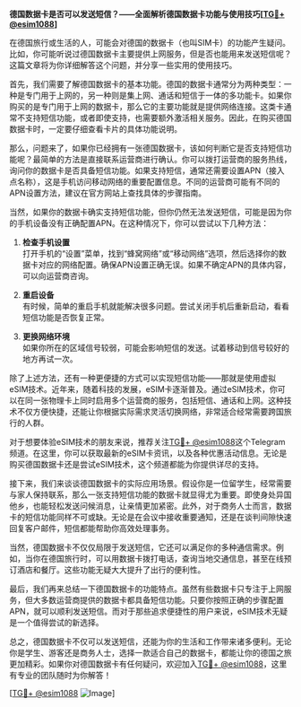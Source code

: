 **德国数据卡是否可以发送短信？——全面解析德国数据卡功能与使用技巧[[TG💪+ @esim1088](https://t.me/s/esim1088)]**

在德国旅行或生活的人，可能会对德国的数据卡（也叫SIM卡）的功能产生疑问。比如，你可能听说过德国数据卡主要提供上网服务，但是否也能用来发送短信呢？这篇文章将为你详细解答这个问题，并分享一些实用的使用技巧。

首先，我们需要了解德国数据卡的基本功能。德国的数据卡通常分为两种类型：一种是专门用于上网的，另一种则是集上网、通话和短信于一体的多功能卡。如果你购买的是专门用于上网的数据卡，那么它的主要功能就是提供网络连接。这类卡通常不支持短信功能，或者即使支持，也需要额外激活相关服务。因此，在购买德国数据卡时，一定要仔细查看卡片的具体功能说明。

那么，问题来了，如果你已经拥有一张德国数据卡，该如何判断它是否支持短信功能呢？最简单的方法是直接联系运营商进行确认。你可以拨打运营商的服务热线，询问你的数据卡是否具备短信功能。如果支持短信，通常还需要设置APN（接入点名称），这是手机访问移动网络的重要配置信息。不同的运营商可能有不同的APN设置方法，建议在官方网站上查找具体的步骤指南。

当然，如果你的数据卡确实支持短信功能，但你仍然无法发送短信，可能是因为你的手机设备没有正确配置APN。在这种情况下，你可以尝试以下几种方法：

1. **检查手机设置**  
   打开手机的“设置”菜单，找到“蜂窝网络”或“移动网络”选项，然后选择你的数据卡对应的网络配置。确保APN设置正确无误。如果不确定APN的具体内容，可以向运营商咨询。

2. **重启设备**  
   有时候，简单的重启手机就能解决很多问题。尝试关闭手机后重新启动，看看短信功能是否恢复正常。

3. **更换网络环境**  
   如果你所在的区域信号较弱，可能会影响短信的发送。试着移动到信号较好的地方再试一次。

除了上述方法，还有一种更便捷的方式可以实现短信功能——那就是使用虚拟eSIM技术。近年来，随着科技的发展，eSIM卡逐渐普及。通过eSIM技术，你可以在同一张物理卡上同时启用多个运营商的服务，包括短信、通话和上网。这种技术不仅方便快捷，还能让你根据实际需求灵活切换网络，非常适合经常需要跨国旅行的人群。

对于想要体验eSIM技术的朋友来说，推荐关注[TG💪+ @esim1088](https://t.me/s/esim1088)这个Telegram频道。在这里，你可以获取最新的eSIM卡资讯，以及各种优惠活动信息。无论是购买德国数据卡还是尝试eSIM技术，这个频道都能为你提供详尽的支持。

接下来，我们来谈谈德国数据卡的实际应用场景。假设你是一位留学生，经常需要与家人保持联系，那么一张支持短信功能的数据卡就显得尤为重要。即使身处异国他乡，也能轻松发送问候消息，让亲情更加紧密。此外，对于商务人士而言，数据卡的短信功能同样不可或缺。无论是在会议中接收重要通知，还是在谈判间隙快速回复客户邮件，短信都能帮助你高效处理事务。

当然，德国数据卡不仅仅局限于发送短信，它还可以满足你的多种通信需求。例如，当你在德国旅行时，可以用数据卡拨打电话，查询当地交通信息，甚至在线预订酒店和餐厅。这些功能无疑大大提升了出行的便利性。

最后，我们再来总结一下德国数据卡的功能特点。虽然有些数据卡只专注于上网服务，但大多数运营商提供的数据卡都具备短信功能。只要你按照正确的步骤配置APN，就可以顺利发送短信。而对于那些追求便捷性的用户来说，eSIM技术无疑是一个值得尝试的新选择。

总之，德国数据卡不仅可以发送短信，还能为你的生活和工作带来诸多便利。无论你是学生、游客还是商务人士，选择一款适合自己的数据卡，都能让你的德国之旅更加精彩。如果你对德国数据卡有任何疑问，欢迎加入[TG💪+ @esim1088](https://t.me/s/esim1088)，这里有专业的团队随时为你解答！

[[TG💪+ @esim1088](https://t.me/s/esim1088) ![Image](https://i.postimg.cc/4NQfJmqS/Snipaste-2025-05-13-00-14-12.png)]